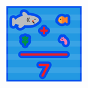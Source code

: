 <img src='https://raw.githubusercontent.com/MumukiProject/mumuki-guia-puzzle-rompecabezas-kinder/master/assets/resultado-01_1598908308272.png'>
